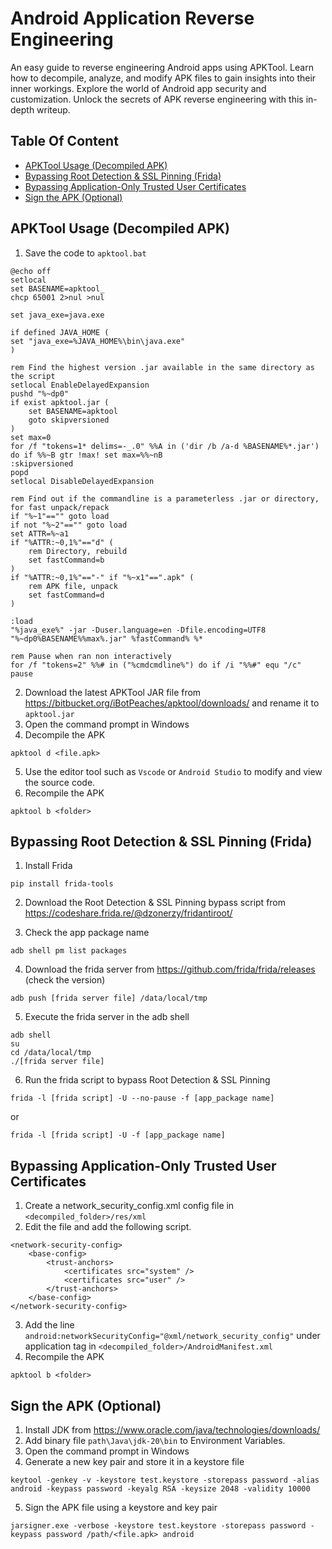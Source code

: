 # Android Application Reverse Engineering 
An easy guide to reverse engineering Android apps using APKTool. Learn how to decompile, analyze, and modify APK files to gain insights into their inner workings. Explore the world of Android app security and customization. Unlock the secrets of APK reverse engineering with this in-depth writeup.

## Table Of Content
  * [APKTool Usage (Decompiled APK)](#apktool-usage--decompiled-apk-)
  * [Bypassing Root Detection & SSL Pinning (Frida)](#bypassing-root-detection---ssl-pinning--frida-)
  * [Bypassing Application-Only Trusted User Certificates](#bypassing-application-only-trusted-user-certificates)
  * [Sign the APK (Optional)](#sign-the-apk-optional)




## APKTool Usage (Decompiled APK)
1. Save the code to `apktool.bat`
```
@echo off
setlocal
set BASENAME=apktool_
chcp 65001 2>nul >nul

set java_exe=java.exe

if defined JAVA_HOME (
set "java_exe=%JAVA_HOME%\bin\java.exe"
)

rem Find the highest version .jar available in the same directory as the script
setlocal EnableDelayedExpansion
pushd "%~dp0"
if exist apktool.jar (
    set BASENAME=apktool
    goto skipversioned
)
set max=0
for /f "tokens=1* delims=-_.0" %%A in ('dir /b /a-d %BASENAME%*.jar') do if %%~B gtr !max! set max=%%~nB
:skipversioned
popd
setlocal DisableDelayedExpansion

rem Find out if the commandline is a parameterless .jar or directory, for fast unpack/repack
if "%~1"=="" goto load
if not "%~2"=="" goto load
set ATTR=%~a1
if "%ATTR:~0,1%"=="d" (
    rem Directory, rebuild
    set fastCommand=b
)
if "%ATTR:~0,1%"=="-" if "%~x1"==".apk" (
    rem APK file, unpack
    set fastCommand=d
)

:load
"%java_exe%" -jar -Duser.language=en -Dfile.encoding=UTF8 "%~dp0%BASENAME%%max%.jar" %fastCommand% %*

rem Pause when ran non interactively
for /f "tokens=2" %%# in ("%cmdcmdline%") do if /i "%%#" equ "/c" pause
```

2. Download the latest APKTool JAR file from https://bitbucket.org/iBotPeaches/apktool/downloads/ and rename it to `apktool.jar`
3. Open the command prompt in Windows
4. Decompile the APK 
```
apktool d <file.apk>
```
5. Use the editor tool such as `Vscode` or `Android Studio` to modify and view the source code.
6. Recompile the APK 
```
apktool b <folder>
```

## Bypassing Root Detection & SSL Pinning (Frida)
1. Install Frida
```
pip install frida-tools
```
2. Download the Root Detection & SSL Pinning bypass script from https://codeshare.frida.re/@dzonerzy/fridantiroot/

3. Check the app package name 
```
adb shell pm list packages
```

4. Download the frida server from https://github.com/frida/frida/releases (check the version)
```
adb push [frida server file] /data/local/tmp
```

5. Execute the frida server in the adb shell
```
adb shell
su
cd /data/local/tmp
./[frida server file]
```

6. Run the frida script to bypass Root Detection & SSL Pinning
```
frida -l [frida script] -U --no-pause -f [app_package name] 
```
 or
```
frida -l [frida script] -U -f [app_package name]
```

## Bypassing Application-Only Trusted User Certificates
1. Create a network_security_config.xml config file in `<decompiled_folder>/res/xml`
2. Edit the file and add the following script.
```
<network-security-config> 
    <base-config> 
        <trust-anchors> 
            <certificates src="system" /> 
            <certificates src="user" /> 
        </trust-anchors> 
    </base-config> 
</network-security-config>
```
3. Add the line `android:networkSecurityConfig="@xml/network_security_config"` under application tag in `<decompiled_folder>/AndroidManifest.xml`
4. Recompile the APK 
```
apktool b <folder>
```

## Sign the APK (Optional)
1. Install JDK from https://www.oracle.com/java/technologies/downloads/
2. Add binary file `path\Java\jdk-20\bin` to Environment Variables.
3. Open the command prompt in Windows
4. Generate a new key pair and store it in a keystore file 
```
keytool -genkey -v -keystore test.keystore -storepass password -alias android -keypass password -keyalg RSA -keysize 2048 -validity 10000
```
5. Sign the APK file using a keystore and key pair
```
jarsigner.exe -verbose -keystore test.keystore -storepass password -keypass password /path/<file.apk> android
```
